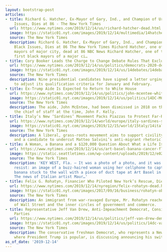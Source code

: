 ```yaml
---
layout: bootstrap-post
articles:
- title: Richard G. Hatcher, Ex-Mayor of Gary, Ind., and Champion of Urban and Black
    Issues, Dies at 86 - The New York Times
  url: https://www.nytimes.com/2019/12/14/us/richard-hatcher-dead.html
  image: https://static01.nyt.com/images/2019/12/14/multimedia/14hatcher/merlin_165962433_b3f3372d-3427-42d0-ae85-c1fab9047227-facebookJumbo.jpg
  source: The New York Times
  description: Richard G. Hatcher, Ex-Mayor of Gary, Ind., and Champion of Urban and
    Black Issues, Dies at 86 The New York Times Richard Hatcher, one of 1st black
    mayors of major city, dead at 86 NBC News Richard Hatcher, one of the nation’s
    first black mayors of a major ci…
- title: Cory Booker Leads the Charge to Change Debate Rules That Excluded Him
  url: https://www.nytimes.com/2019/12/14/us/politics/democrats-2020-debates.html
  image: https://static01.nyt.com/images/2019/12/14/us/14debates/14debates-facebookJumbo.jpg
  source: The New York Times
  description: Nine presidential candidates have signed a letter urging the D.N.C.
    to adjust its qualification criteria for January and February.
- title: Ex-Trump Aide Is Expected to Return to White House
  url: https://www.nytimes.com/2019/12/14/us/politics/john-mcentee-white-house.html
  image: https://static01.nyt.com/images/2019/12/14/us/politics/14DC-MCENTEE/14DC-MCENTEE-facebookJumbo.jpg
  source: The New York Times
  description: The aide, John McEntee, had been dismissed in 2018 on the orders of
    the chief of staff at the time, John F. Kelly.
- title: Italy’s New ‘Sardines’ Movement Packs Piazzas to Protest Far-Right Leader
  url: https://www.nytimes.com/2019/12/14/world/europe/italy-sardines-salvini.html
  image: https://static01.nyt.com/images/2019/12/15/world/15taly/14italy-facebookJumbo.jpg
  source: The New York Times
  description: A liberal, grass-roots movement aims to support civility, equality
    and a candidate to undercut Matteo Salvini’s anti-migrant rhetoric.
- title: A Woman, a Banana and a $120,000 Question About What a Life Is Worth
  url: https://www.nytimes.com/2019/12/14/us/art-basel-banana-cancer-florida.html
  image: https://static.seattletimes.com/wp-content/uploads/2019/12/e02df5e7-9495-4872-86d1-128d9f41e65d-1200x630.jpg
  source: The New York Times
  description: 'KEY WEST, Fla. — It was a photo of a photo, and it was too good to
    resist: an image of a buzz-haired woman using her cellphone to capture a bruised
    banana stuck to the wall with a piece of duct tape at Art Basel in Miami Beach.
    The news of Italian artist Maur…'
- title: Felix G. Rohatyn, Financier Who Piloted New York’s Rescue, Dies at 91
  url: https://www.nytimes.com/2019/12/14/nyregion/felix-rohatyn-dead.html
  image: https://static01.nyt.com/images/2017/09/16/business/rohatyn-obit/rohatyn-obit-facebookJumbo.jpg
  source: The New York Times
  description: An immigrant from war-ravaged Europe, Mr. Rohatyn reached the apex
    of Wall Street and the inner circles of government and commerce.
- title: Representative Jeff Van Drew, Anti-Impeachment Democrat, Considering Switching
    Parties
  url: https://www.nytimes.com/2019/12/14/us/politics/jeff-van-drew-democrat-republican.html
  image: https://static01.nyt.com/images/2019/12/14/us/politics/14dc-vandrew-1/merlin_163630359_4d3f6f4a-d3dd-401a-93ff-381e75bcbe08-facebookJumbo.jpg
  source: The New York Times
  description: The conservative freshman Democrat, who represents a New Jersey district
    where President Trump is popular, is discussing announcing his switch next week.
as_of_date: '2019-12-14'
---
```


